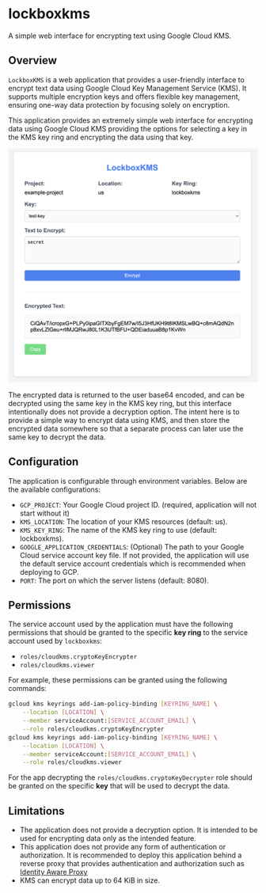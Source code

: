 # lockboxkms

A simple web interface for encrypting text using Google Cloud KMS.

## Overview

`LockboxKMS` is a web application that provides a user-friendly interface to encrypt text data using Google Cloud Key Management Service (KMS). It supports multiple encryption keys and offers flexible key management, ensuring one-way data protection by focusing solely on encryption.

This application provides an extremely simple web interface for encrypting data using Google Cloud KMS providing the options for selecting a key in the KMS key ring and encrypting the data using that key.

![Application Interface](./assets/interface.png)

The encrypted data is returned to the user base64 encoded, and can be decrypted using the same key in the KMS key ring, but this interface intentionally does not provide a decryption option.  The intent here is to provide a simple way to encrypt data using KMS, and then store the encrypted data somewhere so that a separate process can later use the same key to decrypt the data.

## Configuration

The application is configurable through environment variables. Below are the available configurations:

- `GCP_PROJECT`: Your Google Cloud project ID. (required, application will not start without it)
- `KMS_LOCATION`: The location of your KMS resources (default: us).
- `KMS_KEY_RING`: The name of the KMS key ring to use (default: lockboxkms).
- `GOOGLE_APPLICATION_CREDENTIALS`: (Optional) The path to your Google Cloud service account key file. If not provided, the application will use the default service account credentials which is recommended when deploying to GCP.
- `PORT`: The port on which the server listens (default: 8080).

## Permissions

The service account used by the application must have the following permissions that should be granted to the specific **key ring** to the service account used by `lockboxkms`:

- `roles/cloudkms.cryptoKeyEncrypter`
- `roles/cloudkms.viewer`

For example, these permissions can be granted using the following commands:

```bash
gcloud kms keyrings add-iam-policy-binding [KEYRING_NAME] \
    --location [LOCATION] \
    --member serviceAccount:[SERVICE_ACCOUNT_EMAIL] \
    --role roles/cloudkms.cryptoKeyEncrypter
gcloud kms keyrings add-iam-policy-binding [KEYRING_NAME] \
    --location [LOCATION] \
    --member serviceAccount:[SERVICE_ACCOUNT_EMAIL] \
    --role roles/cloudkms.viewer
```

For the app decrypting the `roles/cloudkms.cryptoKeyDecrypter` role should be granted on the specific **key** that will be used to decrypt the data.

## Limitations

- The application does not provide a decryption option. It is intended to be used for encrypting data only as the intended feature.
- This application does not provide any form of authentication or authorization. It is recommended to deploy this application behind a reverse proxy that provides authentication and authorization such as [Identity Aware Proxy](https://cloud.google.com/iap)
- KMS can encrypt data up to 64 KiB in size.

